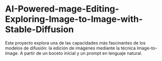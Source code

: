 # AI-Powered-mage-Editing-Exploring-Image-to-Image-with-Stable-Diffusion
Este proyecto explora una de las capacidades más fascinantes de los modelos de difusión: la edición de imágenes mediante la técnica Image-to-Image. A partir de un boceto inicial y un prompt en lenguaje natural.
